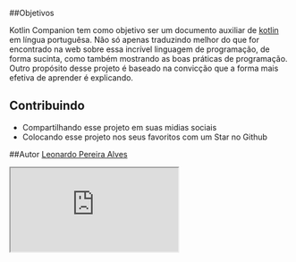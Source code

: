 ##Objetivos

Kotlin Companion tem como objetivo ser um documento auxiliar de [kotlin](https://kotlinlang.org) em língua portuguêsa. Não só apenas traduzindo melhor do que for encontrado na web sobre essa incrível linguagem de programação, de forma sucinta, como também mostrando as boas práticas de programação. Outro propósito desse projeto é baseado na convicção que a forma mais efetiva de aprender é explicando.

## Contribuindo
- Compartilhando esse projeto em suas midias sociais
- Colocando esse projeto nos seus favoritos com um Star no Github


##Autor
[Leonardo Pereira Alves](http://leoallvez.github.io)

<iframe src="https://pl.kotl.in/JlS24xrHV"></iframe>
